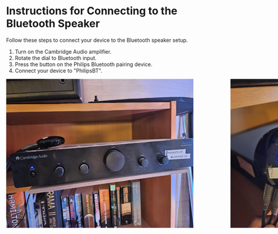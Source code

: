 # Instructions for Connecting to the Bluetooth Speaker

Follow these steps to connect your device to the Bluetooth speaker setup. 

1. Turn on the Cambridge Audio amplifier.
2. Rotate the dial to Bluetooth input.  
3. Press the button on the Philips Bluetooth pairing device.  
4. Connect your device to "PhilipsBT".

<div style="display: flex; align-items: center;">
   <img src="./images/bluetooth_speaker_cambridge.jpg" alt="Cambridge Audio amplifier" height="400" style="margin-right: 100px;">
   <img src="./images/bluetooth_speaker_pairing_device.jpg" alt="Philips Bluetooth pairing device" height="400">
 </div>

